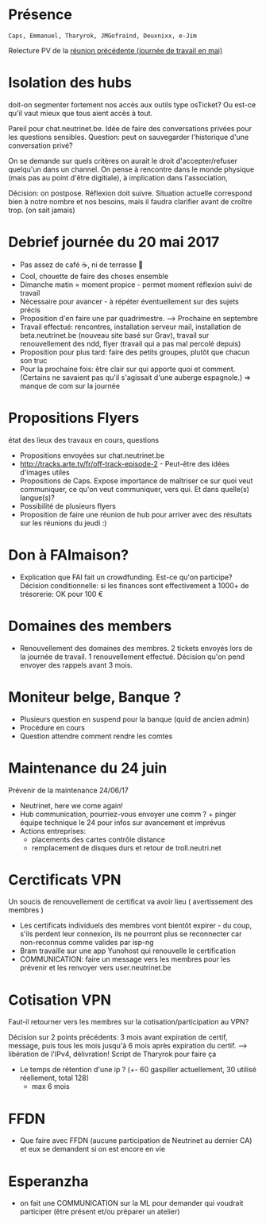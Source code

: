 <!-- TITLE: 06/15 (Membres) -->
<!-- SUBTITLE: Réunion des membres -->
# Présence
    Caps, Emmanuel, Tharyrok, JMGofraind, Deuxnixx, e-Jim
        
Relecture PV de la [réunion précédente (journée de travail en mai)](/pvs/2017/05-20)

# Isolation des hubs

doit-on segmenter fortement nos accès aux outils type osTicket? Ou est-ce qu'il vaut mieux que tous aient accès à tout. 

Pareil pour chat.neutrinet.be. Idée de faire des conversations privées pour les questions sensibles.  Question: peut on sauvegarder l'historique d'une conversation privé?

On se demande sur quels critères on aurait le droit d'accepter/refuser quelqu'un dans un channel. On pense à rencontre dans le monde physique (mais pas au point d'être digitiale), à implication dans l'association,

Décision: on postpose. Réflexion doit suivre. Situation actuelle correspond bien à notre nombre et nos besoins, mais il faudra clarifier avant de croître trop. (on sait jamais) 


# Debrief journée du 20 mai 2017

- Pas assez de café :coffee:, ni de terrasse :house_with_garden:
- Cool, chouette de faire des choses ensemble
- Dimanche matin = moment propice - permet moment réflexion suivi de travail
- Nécessaire pour avancer - à répéter éventuellement sur des sujets précis
- Proposition d'en faire une par quadrimestre. --> Prochaine en septembre
- Travail effectué: rencontres, installation serveur mail, installation de beta.neutrinet.be (nouveau site basé sur Grav), travail sur renouvellement des ndd, flyer (travail qui a pas mal percolé depuis)
- Proposition pour plus tard: faire des petits groupes, plutôt que chacun son truc
- Pour la prochaine fois: être clair sur qui apporte quoi et comment. (Certains ne savaient pas qu'il s'agissait d'une auberge espagnole.) => manque de com sur la journée


# Propositions Flyers
état des lieux des travaux en cours, questions

- Propositions envoyées sur chat.neutrinet.be
- http://tracks.arte.tv/fr/off-track-episode-2 - Peut-être des idées d'images utiles
- Propositions de Caps. Expose importance de maîtriser ce sur quoi veut communiquer, ce qu'on veut communiquer, vers qui. Et dans quelle(s) langue(s)? 
- Possibilité de plusieurs flyers
- Proposition de faire une réunion de hub pour arriver avec des résultats sur les réunions du jeudi :)


# Don à FAImaison? 

- Explication que FAI fait un crowdfunding. Est-ce qu'on participe? Décision conditionnelle: si les finances sont effectivement à 1000+ de trésorerie: OK pour 100 €


# Domaines des members

- Renouvellement des domaines des membres. 2 tickets envoyés lors de la journée de travail. 1 renouvellement effectué. Décision qu'on pend envoyer des rappels avant 3 mois.

# Moniteur belge, Banque ?

- Plusieurs question en suspend pour la banque (quid de ancien admin)
- Procédure en cours
- Question attendre comment rendre les comtes


# Maintenance du 24 juin

Prévenir de la maintenance 24/06/17
- Neutrinet, here we come again!
- Hub communication, pourriez-vous envoyer une comm ? + pinger équipe technique le 24 pour infos sur avancement et imprévus
- Actions entreprises: 
	+ placements des cartes contrôle distance
	+ remplacement de disques durs et retour de troll.neutri.net 

# Cerctificats VPN

Un soucis de renouvellement de certificat va avoir lieu ( avertissement des membres )

- Les certificats individuels des membres vont bientôt expirer - du coup, s'ils perdent leur connexion, ils ne pourront plus se reconnecter car non-reconnus comme valides par isp-ng
- Bram travaille sur une app Yunohost qui renouvelle le certification
- COMMUNICATION: faire un message vers les membres pour les prévenir et les renvoyer vers user.neutrinet.be

# Cotisation VPN

Faut-il retourner vers les membres sur la cotisation/participation au VPN? 

Décision sur 2 points précédents: 3 mois avant expiration de certif, message, puis tous les mois jusqu'à 6 mois après expiration du certif. --> libération de l'IPv4, délivration! 
Script de Tharyrok pour faire ça

- Le temps de rétention d'une ip ? (+- 60 gaspiller actuellement, 30 utilisé réellement, total 128)
	- max 6 mois

# FFDN

- Que faire avec FFDN (aucune participation de Neutrinet au dernier CA) et eux se demandent si on est encore en vie

# Esperanzha

- on fait une COMMUNICATION sur la ML pour demander qui voudrait participer (être présent et/ou préparer un atelier)